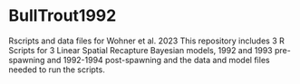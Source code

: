 # BullTrout1992
Rscripts and data files for Wohner et al. 2023
This repository includes 3 R Scripts for 3 Linear Spatial Recapture Bayesian models, 1992 and 1993 pre-spawning and 1992-1994 post-spawning and the data and model files needed to run the scripts.
